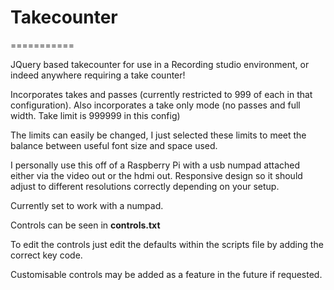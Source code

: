 # Takecounter
===========

JQuery based takecounter for use in a Recording studio environment, or indeed anywhere requiring a take counter!

Incorporates takes and passes (currently restricted to 999 of each in that configuration).
Also incorporates a take only mode (no passes and full width. Take limit is 999999 in this config)

The limits can easily be changed, I just selected these limits to meet the balance between useful font size and space used.

I personally use this off of a Raspberry Pi with a usb numpad attached either via the video out or the hdmi out.
Responsive design so it should adjust to different resolutions correctly depending on your setup.


Currently set to work with a numpad.

Controls can be seen in **controls.txt**

To edit the controls just edit the defaults within the scripts file by adding the correct key code. 

Customisable controls may be added as a feature in the future if requested.


